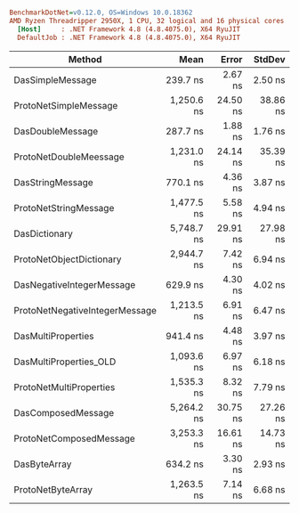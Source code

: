 ``` ini

BenchmarkDotNet=v0.12.0, OS=Windows 10.0.18362
AMD Ryzen Threadripper 2950X, 1 CPU, 32 logical and 16 physical cores
  [Host]     : .NET Framework 4.8 (4.8.4075.0), X64 RyuJIT
  DefaultJob : .NET Framework 4.8 (4.8.4075.0), X64 RyuJIT


```
|                         Method |       Mean |    Error |   StdDev |
|------------------------------- |-----------:|---------:|---------:|
|               DasSimpleMessage |   239.7 ns |  2.67 ns |  2.50 ns |
|          ProtoNetSimpleMessage | 1,250.6 ns | 24.50 ns | 38.86 ns |
|               DasDoubleMessage |   287.7 ns |  1.88 ns |  1.76 ns |
|         ProtoNetDoubleMeessage | 1,231.0 ns | 24.14 ns | 35.39 ns |
|               DasStringMessage |   770.1 ns |  4.36 ns |  3.87 ns |
|          ProtoNetStringMessage | 1,477.5 ns |  5.58 ns |  4.94 ns |
|                  DasDictionary | 5,748.7 ns | 29.91 ns | 27.98 ns |
|       ProtoNetObjectDictionary | 2,944.7 ns |  7.42 ns |  6.94 ns |
|      DasNegativeIntegerMessage |   629.9 ns |  4.30 ns |  4.02 ns |
| ProtoNetNegativeIntegerMessage | 1,213.5 ns |  6.91 ns |  6.47 ns |
|             DasMultiProperties |   941.4 ns |  4.48 ns |  3.97 ns |
|         DasMultiProperties_OLD | 1,093.6 ns |  6.97 ns |  6.18 ns |
|        ProtoNetMultiProperties | 1,535.3 ns |  8.32 ns |  7.79 ns |
|             DasComposedMessage | 5,264.2 ns | 30.75 ns | 27.26 ns |
|        ProtoNetComposedMessage | 3,253.3 ns | 16.61 ns | 14.73 ns |
|                   DasByteArray |   634.2 ns |  3.30 ns |  2.93 ns |
|              ProtoNetByteArray | 1,263.5 ns |  7.14 ns |  6.68 ns |
